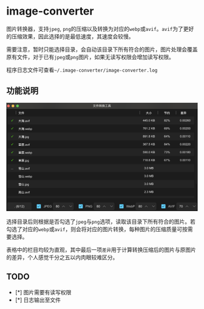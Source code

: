 # image-converter

图片转换器，支持`jpeg`, `png`的压缩以及转换为对应的`webp`或`avif`。`avif`为了更好的压缩效果，因此选择的是最低速度，其速度会较慢。

需要注意，暂时只能选择目录，会自动该目录下所有符合的图片，图片处理会覆盖原有文件，对于已有`jpeg`或`png`图片，如果无读写权限会增加读写权限。

程序日志文件可查看`~/.image-converter/image-converter.log`

## 功能说明

![](./assets/image-converter.png)

选择目录后则根据是否勾选了`jpeg`与`png`选项，读取该目录下所有符合的图片。若勾选了对应的`webp`或`avif`，则会将对应的图片转换，每种图片的压缩质量可按需要选择。

表格中的栏目均较为直观，其中最后一项`差异`用于计算转换压缩后的图片与原图片的差异，个人感觉千分之五以内肉眼较难区分。

## TODO

- [*] 图片需要有读写权限
- [*] 日志输出至文件
